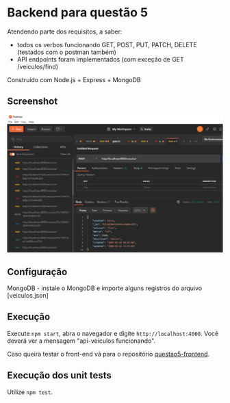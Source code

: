 # Backend para questão 5

Atendendo parte dos requisitos, a saber:
- todos os verbos funcionando GET, POST, PUT, PATCH, DELETE (testados com o postman também)
- API endpoints foram implementados (com exceção de GET /veiculos/find)

Construído com Node.js + Express + MongoDB

## Screenshot
![alt text](screenshot.jpg "Backend para questão 5")

## Configuração
MongoDB - instale o MongoDB e importe alguns registros do arquivo [veiculos.json]

## Execução

Execute `npm start`, abra o navegador e digite `http://localhost:4000`. Você deverá ver a mensagem "api-veiculos funcionando".

Caso queira testar o front-end vá para o repositório [questao5-frontend](https://github.com/marcelosantosferreira/tn-questao5-frontend).

## Execução dos unit tests

Utilize `npm test`.
